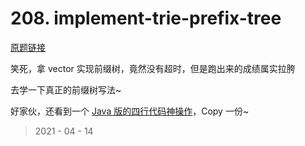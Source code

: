 # 208. implement-trie-prefix-tree

[原题链接](https://leetcode-cn.com/problems/implement-trie-prefix-tree/)

笑死，拿 vector 实现前缀树，竟然没有超时，但是跑出来的成绩属实拉胯  

去学一下真正的前缀树写法~

好家伙，还看到一个 [Java 版的四行代码神操作](https://leetcode-cn.com/problems/implement-trie-prefix-tree/solution/java-4xing-dai-ma-jian-jian-dan-dan-by-1-qsxw/)，Copy 一份~

> 2021 - 04 - 14
